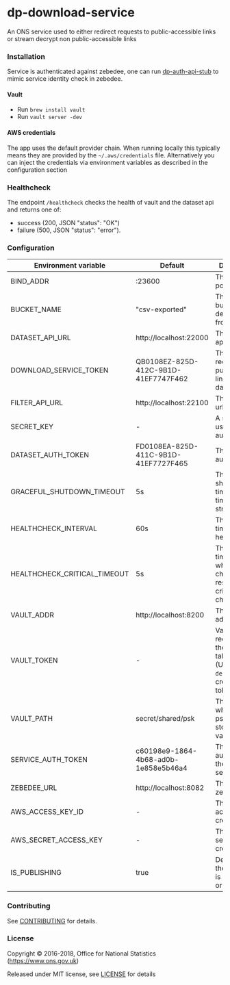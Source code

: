 # dp-download-service

An ONS service used to either redirect requests to public-accessible links or stream decrypt non public-accessible links

### Installation

Service is authenticated against zebedee, one can run [dp-auth-api-stub](https://github.com/ONSdigital/dp-auth-api-stub) to mimic service identity check in zebedee.

#### Vault

- Run `brew install vault`
- Run `vault server -dev`

#### AWS credentials

The app uses the default provider chain. When running locally this typically means they are provided by the `~/.aws/credentials` file.  Alternatively you can inject the credentials via environment variables as described in the configuration section

### Healthcheck

The endpoint `/healthcheck` checks the health of vault and the dataset api and returns one of:

- success (200, JSON "status": "OK")
- failure (500, JSON "status": "error").

### Configuration

| Environment variable         | Default                                     | Description
| ---------------------------- | --------------------------------------------| -----------
| BIND_ADDR                    | :23600                                      | The host and port to bind to
| BUCKET_NAME                  | "csv-exported"                              | The s3 bucket to decrypt files from
| DATASET_API_URL              | http://localhost:22000                      | The dataset api url
| DOWNLOAD_SERVICE_TOKEN       | QB0108EZ-825D-412C-9B1D-41EF7747F462        | The token to request public/private links from dataset api
| FILTER_API_URL               | http://localhost:22100                      | The filter api url
| SECRET_KEY                   | -                                           | A secret key used authentication
| DATASET_AUTH_TOKEN           | FD0108EA-825D-411C-9B1D-41EF7727F465        | The dataset auth token
| GRACEFUL_SHUTDOWN_TIMEOUT    | 5s                                          | The graceful shutdown timeout in time duration string format
| HEALTHCHECK_INTERVAL         | 60s                                         | The period of time between health checks
| HEALTHCHECK_CRITICAL_TIMEOUT | 5s                                          | The period of time after which failing checks will result in critical global check status
| VAULT_ADDR                   | http://localhost:8200                       | The vault address
| VAULT_TOKEN                  | -                                           | Vault token required for the client to talk to vault. (Use `make debug` to create a vault token)
| VAULT_PATH                   | secret/shared/psk                           | The path where the psks will be stored in for vault
| SERVICE_AUTH_TOKEN           | c60198e9-1864-4b68-ad0b-1e858e5b46a4        | The service auth token for the download service
| ZEBEDEE_URL                  | http://localhost:8082                       | The URL for zebedee
| AWS_ACCESS_KEY_ID            | -                                           | The AWS access key credential
| AWS_SECRET_ACCESS_KEY        | -                                           | The AWS secret key credential
| IS_PUBLISHING                | true                                        | Determines if the instance is publishing or not

### Contributing

See [CONTRIBUTING](CONTRIBUTING.md) for details.

### License

Copyright © 2016-2018, Office for National Statistics (https://www.ons.gov.uk)

Released under MIT license, see [LICENSE](LICENSE.md) for details